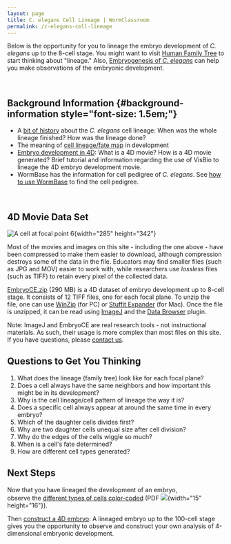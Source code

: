 ```yaml
---
layout: page
title: C. elegans Cell Lineage | WormClassroom
permalink: /c-elegans-cell-lineage
---
```

Below is the opportunity for you to lineage the embryo development of
*C. elegans* up to the 8-cell stage. You might want to visit [Human
Family Tree](/human-family-tree "Human Family Tree") to start thinking
about \"lineage.\" Also, [Embryogenesis of *C.
elegans*](embryogenesis-c-elegans "C. elegans Embryogenesis") can help
you make observations of the embryonic development.

 

Background Information {#background-information style="font-size: 1.5em;"}
----------------------

-   A [bit of
    history](/example-research-cell-lineage "Example Research - Cell Lineage") about
    the *C. elegans* cell lineage: When was the whole lineage finished?
    How was the lineage done?
-   The meaning of [cell lineage/fate
    map](about-cell-lineage-and-fate-mapping) in development
-   [Embryo development in 4D](embryo-development-4d): What is a 4D
    movie? How is a 4D movie generated? Brief tutorial and information
    regarding the use of VisBio to lineage the 4D embryo development
    movie.
-   WormBase has the information for cell pedigree of *C. elegans*.
    See [how to use
    WormBase](/using-wormbase-find-cell-pedigree "Using WormBase to find Cell Pedigree") to
    find the cell pedigree.

 

4D Movie Data Set
-----------------

![A cell at focal point 6](files/worm/CECellLineageFP6.jpg){width="285"
height="342"}

Most of the movies and images on this site - including the one above -
have been compressed to make them easier to download, although
compression destroys some of the data in the file. Educators may find
smaller files (such as JPG and MOV) easier to work with, while
researchers use *lossless* files (such as TIFF) to retain every pixel of
the collected data.

[EmbryoCE.zip](http://loci.wisc.edu/files/software/data/EmbryoCE.zip) (290
MB) is a 4D dataset of embryo development up to 8-cell stage. It
consists of 12 TIFF files, one for each focal plane. To unzip the
file, one can use [WinZip](http://www.winzip.com/) (for PC) or [Stuffit
Expander](https://support.apple.com/en_US/downloads) (for Mac). Once the
file is unzipped, it can be read using
[ImageJ](https://imagej.nih.gov/ij/ "Opens in new window") and the [Data
Browser](http://loci.wisc.edu/software/data-browser "Opens in new window")
plugin.

Note: ImageJ and EmbryoCE are real research tools - not instructional
materials. As such, their usage is more complex than most files on this
site. If you have questions, please [contact us](contact).

Questions to Get You Thinking
-----------------------------

1.  What does the lineage (family tree) look like for each focal plane?
2.  Does a cell always have the same neighbors and how important this
    might be in its development?
3.  Why is the cell lineage/cell pattern of lineage the way it is?
4.  Does a specific cell always appear at around the same time in every
    embryo?
5.  Which of the daughter cells divides first?
6.  Why are two daughter cells unequal size after cell division?
7.  Why do the edges of the cells wiggle so much?
8.  When is a cell\'s fate determined?
9.  How are different cell types generated?

Next Steps
----------

Now that you have lineaged the development of an embryo,
observe the [different types of cells
color-coded](files/worm/C.%20elegans%20Cell%20Lineage%20to%208-Cell.pdf) (PDF ![](files/worm/pdf.gif){width="15"
height="16"}).

Then [construct a 4D embryo](construct-4d-embryo): A lineaged embryo up
to the 100-cell stage gives you the opportunity to observe and construct
your own analysis of 4-dimensional embryonic development.
